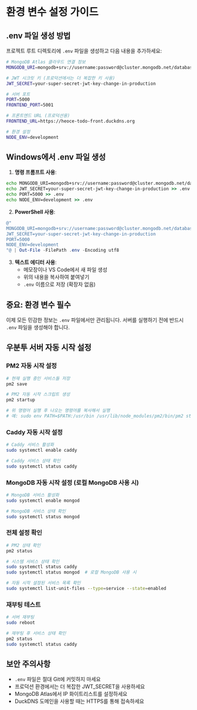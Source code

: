 # 환경 변수 설정 가이드

## .env 파일 생성 방법

프로젝트 루트 디렉토리에 `.env` 파일을 생성하고 다음 내용을 추가하세요:

```bash
# MongoDB Atlas 클라우드 연결 정보
MONGODB_URI=mongodb+srv://username:password@cluster.mongodb.net/database-name

# JWT 시크릿 키 (프로덕션에서는 더 복잡한 키 사용)
JWT_SECRET=your-super-secret-jwt-key-change-in-production

# 서버 포트
PORT=5000
FRONTEND_PORT=5001

# 프론트엔드 URL (프로덕션용)
FRONTEND_URL=https://heoce-todo-front.duckdns.org

# 환경 설정
NODE_ENV=development
```

## Windows에서 .env 파일 생성

1. **명령 프롬프트 사용**:
```cmd
echo MONGODB_URI=mongodb+srv://username:password@cluster.mongodb.net/database-name > .env
echo JWT_SECRET=your-super-secret-jwt-key-change-in-production >> .env
echo PORT=5000 >> .env
echo NODE_ENV=development >> .env
```

2. **PowerShell 사용**:
```powershell
@"
MONGODB_URI=mongodb+srv://username:password@cluster.mongodb.net/database-name
JWT_SECRET=your-super-secret-jwt-key-change-in-production
PORT=5000
NODE_ENV=development
"@ | Out-File -FilePath .env -Encoding utf8
```

3. **텍스트 에디터 사용**:
   - 메모장이나 VS Code에서 새 파일 생성
   - 위의 내용을 복사하여 붙여넣기
   - `.env` 이름으로 저장 (확장자 없음)

## 중요: 환경 변수 필수

이제 모든 민감한 정보는 `.env` 파일에서만 관리됩니다. 서버를 실행하기 전에 반드시 `.env` 파일을 생성해야 합니다.

## 우분투 서버 자동 시작 설정

### PM2 자동 시작 설정
```bash
# 현재 실행 중인 서비스들 저장
pm2 save

# PM2 자동 시작 스크립트 생성
pm2 startup

# 위 명령어 실행 후 나오는 명령어를 복사해서 실행
# 예: sudo env PATH=$PATH:/usr/bin /usr/lib/node_modules/pm2/bin/pm2 startup systemd -u heoce --hp /home/heoce
```

### Caddy 자동 시작 설정
```bash
# Caddy 서비스 활성화
sudo systemctl enable caddy

# Caddy 서비스 상태 확인
sudo systemctl status caddy
```

### MongoDB 자동 시작 설정 (로컬 MongoDB 사용 시)
```bash
# MongoDB 서비스 활성화
sudo systemctl enable mongod

# MongoDB 서비스 상태 확인
sudo systemctl status mongod
```

### 전체 설정 확인
```bash
# PM2 상태 확인
pm2 status

# 시스템 서비스 상태 확인
sudo systemctl status caddy
sudo systemctl status mongod  # 로컬 MongoDB 사용 시

# 자동 시작 설정된 서비스 목록 확인
sudo systemctl list-unit-files --type=service --state=enabled
```

### 재부팅 테스트
```bash
# 서버 재부팅
sudo reboot

# 재부팅 후 서비스 상태 확인
pm2 status
sudo systemctl status caddy
```

## 보안 주의사항

- `.env` 파일은 절대 Git에 커밋하지 마세요
- 프로덕션 환경에서는 더 복잡한 JWT_SECRET을 사용하세요
- MongoDB Atlas에서 IP 화이트리스트를 설정하세요
- DuckDNS 도메인을 사용할 때는 HTTPS를 통해 접속하세요
